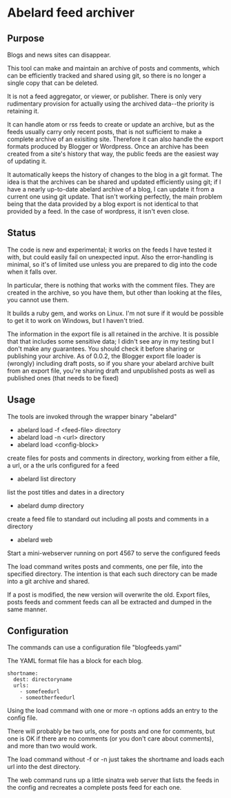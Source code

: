 Abelard feed archiver
=====================

Purpose
-------

Blogs and news sites can disappear.

This tool can make and maintain an archive of posts and comments,
which can be efficiently tracked and shared using git, so there is
no longer a single copy that can be deleted.

It is not a feed aggregator, or viewer, or publisher. 
There is only very rudimentary
provision for actually using the archived data--the priority is
retaining it.

It can handle atom or rss feeds to create or update an archive, but as
the feeds usually carry only recent posts, that is not sufficient to
make a complete archive of an exisiting site.  Therefore it can also
handle the export formats produced by Blogger or Wordpress.  Once an
archive has been created from a site's history that way, the public
feeds are the easiest way of updating it.

It automatically keeps the history of changes to the blog in a git
format. The idea is that the archives can be shared and updated
efficiently using git; if I have a nearly up-to-date abelard archive
of a blog, I can update it from a current one using git update. That
isn't working perfectly, the main problem being that the data provided
by a blog export is not identical to that provided by a feed. In the
case of wordpress, it isn't even close.


Status
------

The code is new and experimental; it works on the feeds I have tested
it with, but could easily fail on unexpected input. Also the error-handling
is minimal, so it's of limited use unless you are prepared to dig into
the code when it falls over.

In particular, there is nothing that works with the comment files. They
are created in the archive, so you have them, but other than looking at the
files, you cannot use them.

It builds a ruby gem, and works on Linux.  I'm not sure if it would be
possible to get it to work on Windows, but I haven't tried.

The information in the export file is all retained in the archive. It
is possible that that includes some sensitive data; I didn't see any in
my testing but I don't make any guarantees.  You should check it before
sharing or publishing your archive. As of 0.0.2, the Blogger export file
loader is (wrongly) including draft posts, so if you share your abelard
archive built from an export file, you're sharing draft and unpublished
posts as well as published ones (that needs to be fixed)

Usage
-----

The tools are invoked through the wrapper binary "abelard"

* abelard load -f \<feed-file\> directory
* abelard load -n \<url\> directory
* abelard load \<config-block\>

create files for posts and comments in directory, working from either
a file, a url, or a the urls configured for a feed

* abelard list directory

list the post titles and dates in a directory

* abelard dump directory

create a feed file to standard out including all posts and comments in a 
directory

* abelard web

Start a mini-webserver running on port 4567 to serve the configured feeds


The load command writes posts and comments, one per file, into the 
specified directory.  The intention is that each such directory can be
made into a git archive and shared. 

If a post is modified, the new version will overwrite the old. Export
files, posts feeds and comment feeds can all be extracted and dumped in
the same manner.

Configuration
-------------

The commands can use a configuration file "blogfeeds.yaml"

The YAML format file has a block for each blog.

```
shortname:
  dest: directoryname
  urls:
    - somefeedurl
    - someotherfeedurl
```

Using the load command with one or more -n options adds an entry to the
config file.

There will probably be two urls, one for posts and one for comments, but
one is OK if there are no comments (or you don't care about comments), and
more than two would work.

The load command without -f or -n just takes the shortname and loads each
url into the dest directory.

The web command runs up a little sinatra web server that lists the feeds
in the config and recreates a complete posts feed for each one.



